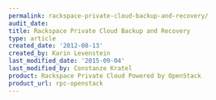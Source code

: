 ```yaml
---
permalink: rackspace-private-cloud-backup-and-recovery/
audit_date:
title: Rackspace Private Cloud Backup and Recovery
type: article
created_date: '2012-08-13'
created_by: Karin Levenstein
last_modified_date: '2015-09-04'
last_modified_by: Constanze Kratel
product: Rackspace Private Cloud Powered by OpenStack
product_url: rpc-openstack
---
```




